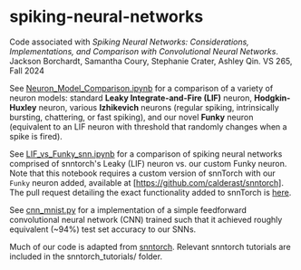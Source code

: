 # spiking-neural-networks

Code associated with *Spiking Neural Networks: Considerations, Implementations, and Comparison with Convolutional Neural Networks*. Jackson Borchardt, Samantha Coury, Stephanie Crater, Ashley Qin. VS 265, Fall 2024

See [Neuron_Model_Comparison.ipynb](Neuron_Model_Comparison.ipynb) for a comparison of a variety of neuron models: standard **Leaky Integrate-and-Fire (LIF)** neuron, **Hodgkin-Huxley** neuron, various **Izhikevich** neurons (regular spiking, intrinsically bursting, chattering, or fast spiking), and our novel **Funky** neuron (equivalent to an LIF neuron with threshold that randomly changes when a spike is fired).

See [LIF_vs_Funky_snn.ipynb](LIF_vs_Funky_snn.ipynb) for a comparison of spiking neural networks comprised of snntorch's Leaky (LIF) neuron vs. our custom Funky neuron. Note that this notebook requires a custom version of snnTorch with our `Funky` neuron added, available at [https://github.com/calderast/snntorch]. The pull request detailing the exact functionality added to snnTorch is [here](https://github.com/calderast/snntorch/pull/1).

See [cnn_mnist.py](cnn_mnist.py) for a implementation of a simple feedforward convolutional neural network (CNN) trained such that it achieved roughly equivalent (~94%) test set accuracy to our SNNs. 

Much of our code is adapted from [snntorch](https://github.com/jeshraghian/snntorch). Relevant snntorch tutorials are included in the snntorch_tutorials/ folder.